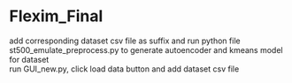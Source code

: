 # Flexim_Final
add corresponding dataset csv file as suffix and run python file st500_emulate_preprocess.py to generate autoencoder and kmeans model for dataset  
run GUI_new.py, click load data button and add dataset csv file  

